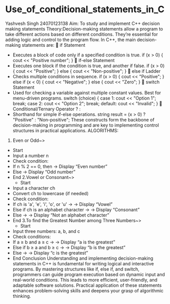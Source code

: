 # Use_of_conditional_statements_in_C
Yashvesh Singh 24070123138
Aim: To study and implement C++ decision making statements
Theory:Decision-making statements allow a program to take different actions based on different conditions. They’re essential for adding logic and control to the program flow. In C++, the main decision-making statements are:
🔹 if Statement
- Executes a block of code only if a specified condition is true.
if (x > 0) {
    cout << "Positive number";
}
🔹 if-else Statement
- Executes one block if the condition is true, and another if false.
if (x > 0) {
    cout << "Positive";
} else {
    cout << "Non-positive";
}
🔹 else if Ladder
- Checks multiple conditions in sequence.
if (x > 0) {
    cout << "Positive";
} else if (x < 0) {
    cout << "Negative";
} else {
    cout << "Zero";
}
🔹 switch Statement
- Used for checking a variable against multiple constant values. Best for menu-driven programs.
switch (choice) {
    case 1: cout << "Option 1"; break;
    case 2: cout << "Option 2"; break;
    default: cout << "Invalid";
}
🔹 Conditional/Ternary Operator ? :
- Shorthand for simple if-else operations.
string result = (x > 0) ? "Positive" : "Non-positive";
These constructs form the backbone of decision-making in programming and are key to implementing control structures in practical applications.
  ALGORITHMS:
 1. Even or Odd~>
  - Start
- Input a number n
- Check condition:
- If n % 2 == 0, then
→ Display “Even number”
- Else
→ Display “Odd number”
- End
2.Vowel or Consonant~>
  - Start
- Input a character ch
- Convert ch to lowercase (if needed)
- Check condition:
- If ch is 'a', 'e', 'i', 'o', or 'u' →
→ Display “Vowel”
- Else if ch is an alphabet character →
→ Display “Consonant”
- Else →
→ Display “Not an alphabet character”
- End
3.To find the Greatest Number among Three Numbers~>
  - Start
- Input three numbers: a, b, and c
- Check conditions:
- If a ≥ b and a ≥ c →
→ Display “a is the greatest”
- Else if b ≥ a and b ≥ c →
→ Display “b is the greatest”
- Else →
→ Display “c is the greatest”
- End
 Conclusion
Understanding and implementing decision-making statements in C++ is fundamental for writing logical and interactive programs. By mastering structures like if, else if, and switch, programmers can guide program execution based on dynamic input and real-world conditions. This leads to more efficient, user-friendly, and adaptable software solutions. Practical application of these statements enhances problem-solving skills and deepens your grasp of algorithmic thinking.
